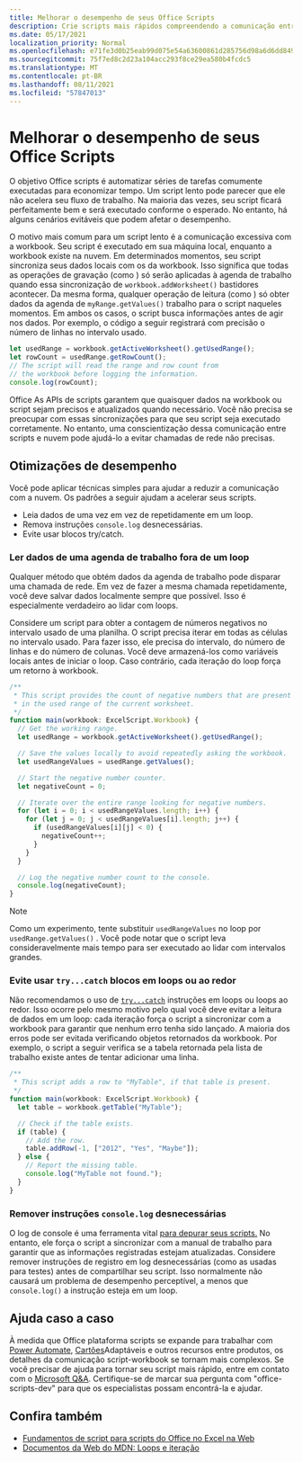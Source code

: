```yaml
---
title: Melhorar o desempenho de seus Office Scripts
description: Crie scripts mais rápidos compreendendo a comunicação entre a Excel de trabalho e seu script.
ms.date: 05/17/2021
localization_priority: Normal
ms.openlocfilehash: e71fe3d0b25eab99d075e54a63600861d285756d98a6d6dd8490c3f4e73fab33
ms.sourcegitcommit: 75f7ed8c2d23a104acc293f8ce29ea580b4fcdc5
ms.translationtype: MT
ms.contentlocale: pt-BR
ms.lasthandoff: 08/11/2021
ms.locfileid: "57847013"
---
```

# <a name="improve-the-performance-of-your-office-scripts"></a>Melhorar o desempenho de seus Office Scripts

O objetivo Office scripts é automatizar séries de tarefas comumente executadas para economizar tempo. Um script lento pode parecer que ele não acelera seu fluxo de trabalho. Na maioria das vezes, seu script ficará perfeitamente bem e será executado conforme o esperado. No entanto, há alguns cenários evitáveis que podem afetar o desempenho.

O motivo mais comum para um script lento é a comunicação excessiva com a workbook. Seu script é executado em sua máquina local, enquanto a workbook existe na nuvem. Em determinados momentos, seu script sincroniza seus dados locais com os da workbook. Isso significa que todas as operações de gravação (como ) só serão aplicadas à agenda de trabalho quando essa sincronização de `workbook.addWorksheet()` bastidores acontecer. Da mesma forma, qualquer operação de leitura (como ) só obter dados da agenda de `myRange.getValues()` trabalho para o script naqueles momentos. Em ambos os casos, o script busca informações antes de agir nos dados. Por exemplo, o código a seguir registrará com precisão o número de linhas no intervalo usado.

```TypeScript
let usedRange = workbook.getActiveWorksheet().getUsedRange();
let rowCount = usedRange.getRowCount();
// The script will read the range and row count from
// the workbook before logging the information.
console.log(rowCount);
```

Office As APIs de scripts garantem que quaisquer dados na workbook ou script sejam precisos e atualizados quando necessário. Você não precisa se preocupar com essas sincronizações para que seu script seja executado corretamente. No entanto, uma conscientização dessa comunicação entre scripts e nuvem pode ajudá-lo a evitar chamadas de rede não precisas.

## <a name="performance-optimizations"></a>Otimizações de desempenho

Você pode aplicar técnicas simples para ajudar a reduzir a comunicação com a nuvem. Os padrões a seguir ajudam a acelerar seus scripts.

- Leia dados de uma vez em vez de repetidamente em um loop.
- Remova instruções `console.log` desnecessárias.
- Evite usar blocos try/catch.

### <a name="read-workbook-data-outside-of-a-loop"></a>Ler dados de uma agenda de trabalho fora de um loop

Qualquer método que obtém dados da agenda de trabalho pode disparar uma chamada de rede. Em vez de fazer a mesma chamada repetidamente, você deve salvar dados localmente sempre que possível. Isso é especialmente verdadeiro ao lidar com loops.

Considere um script para obter a contagem de números negativos no intervalo usado de uma planilha. O script precisa iterar em todas as células no intervalo usado. Para fazer isso, ele precisa do intervalo, do número de linhas e do número de colunas. Você deve armazená-los como variáveis locais antes de iniciar o loop. Caso contrário, cada iteração do loop força um retorno à workbook.

```TypeScript
/**
 * This script provides the count of negative numbers that are present
 * in the used range of the current worksheet.
 */
function main(workbook: ExcelScript.Workbook) {
  // Get the working range.
  let usedRange = workbook.getActiveWorksheet().getUsedRange();

  // Save the values locally to avoid repeatedly asking the workbook.
  let usedRangeValues = usedRange.getValues();

  // Start the negative number counter.
  let negativeCount = 0;

  // Iterate over the entire range looking for negative numbers.
  for (let i = 0; i < usedRangeValues.length; i++) {
    for (let j = 0; j < usedRangeValues[i].length; j++) {
      if (usedRangeValues[i][j] < 0) {
        negativeCount++;
      }
    }
  }

  // Log the negative number count to the console.
  console.log(negativeCount);
}
```

> [!NOTE]
> Como um experimento, tente substituir `usedRangeValues` no loop por `usedRange.getValues()` . Você pode notar que o script leva consideravelmente mais tempo para ser executado ao lidar com intervalos grandes.

### <a name="avoid-using-trycatch-blocks-in-or-surrounding-loops"></a>Evite usar `try...catch` blocos em loops ou ao redor

Não recomendamos o uso de [`try...catch`](https://developer.mozilla.org/docs/Web/JavaScript/Reference/Statements/try...catch) instruções em loops ou loops ao redor. Isso ocorre pelo mesmo motivo pelo qual você deve evitar a leitura de dados em um loop: cada iteração força o script a sincronizar com a workbook para garantir que nenhum erro tenha sido lançado. A maioria dos erros pode ser evitada verificando objetos retornados da workbook. Por exemplo, o script a seguir verifica se a tabela retornada pela lista de trabalho existe antes de tentar adicionar uma linha.

```TypeScript
/**
 * This script adds a row to "MyTable", if that table is present.
 */
function main(workbook: ExcelScript.Workbook) {
  let table = workbook.getTable("MyTable");

  // Check if the table exists.
  if (table) {
    // Add the row.
    table.addRow(-1, ["2012", "Yes", "Maybe"]);
  } else {
    // Report the missing table.
    console.log("MyTable not found.");
  }
}
```

### <a name="remove-unnecessary-consolelog-statements"></a>Remover instruções `console.log` desnecessárias

O log de console é uma ferramenta vital [para depurar seus scripts.](../testing/troubleshooting.md) No entanto, ele força o script a sincronizar com a manual de trabalho para garantir que as informações registradas estejam atualizadas. Considere remover instruções de registro em log desnecessárias (como as usadas para testes) antes de compartilhar seu script. Isso normalmente não causará um problema de desempenho perceptível, a menos que `console.log()` a instrução esteja em um loop.

## <a name="case-by-case-help"></a>Ajuda caso a caso

À medida que Office plataforma scripts se expande para trabalhar com [Power Automate,](https://flow.microsoft.com/) [Cartões](/adaptive-cards)Adaptáveis e outros recursos entre produtos, os detalhes da comunicação script-workbook se tornam mais complexos. Se você precisar de ajuda para tornar seu script mais rápido, entre em contato com o [Microsoft Q&A](/answers/topics/office-scripts-excel-dev.html). Certifique-se de marcar sua pergunta com "office-scripts-dev" para que os especialistas possam encontrá-la e ajudar.

## <a name="see-also"></a>Confira também

- [Fundamentos de script para scripts do Office no Excel na Web](scripting-fundamentals.md)
- [Documentos da Web do MDN: Loops e iteração](https://developer.mozilla.org/docs/Web/JavaScript/Guide/Loops_and_iteration)
